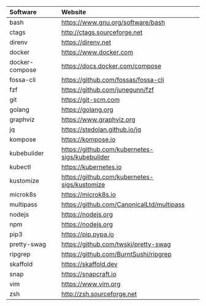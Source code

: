 | Software       | Website                                   |
|:---------------|:------------------------------------------|
| bash           | https://www.gnu.org/software/bash         |
| ctags          | http://ctags.sourceforge.net              |
| direnv         | https://direnv.net                        |
| docker         | https://www.docker.com                    |
| docker-compose | https://docs.docker.com/compose           |
| fossa-cli      | https://github.com/fossas/fossa-cli       |
| fzf            | https://github.com/junegunn/fzf           |
| git            | https://git-scm.com                       |
| golang         | https://golang.org                        |
| graphviz       | https://www.graphviz.org                  |
| jq             | https://stedolan.github.io/jq             |
| kompose        | https://kompose.io                        |
| kubebuilder    | https://github.com/kubernetes-sigs/kubebuilder |
| kubectl        | https://kubernetes.io                     |
| kustomize      | https://github.com/kubernetes-sigs/kustomize |
| microk8s       | https://microk8s.io                       |
| multipass      | https://github.com/CanonicalLtd/multipass |
| nodejs         | https://nodejs.org                        |
| npm            | https://nodejs.org                        |
| pip3           | https://pip.pypa.io                       |
| pretty-swag    | https://github.com/twskj/pretty-swag      |
| ripgrep        | https://github.com/BurntSushi/ripgrep     |
| skaffold       | https://skaffold.dev                      |
| snap           | https://snapcraft.io                      |
| vim            | https://www.vim.org                       |
| zsh            | http://zsh.sourceforge.net                |
